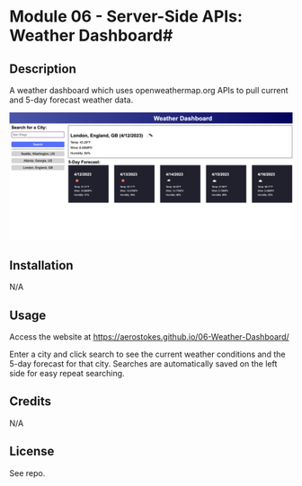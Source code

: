 # Module 06 - Server-Side APIs: Weather Dashboard#

## Description


A weather dashboard which uses openweathermap.org APIs to pull current and 5-day forecast weather data. 


![Screenshot](assets/images/screenshot.png)

## Installation

N/A

## Usage

Access the website at https://aerostokes.github.io/06-Weather-Dashboard/ 

Enter a city and click search to see the current weather conditions and the 5-day forecast for that city. Searches are automatically saved on the left side for easy repeat searching. 


## Credits

N/A

## License

See repo.

